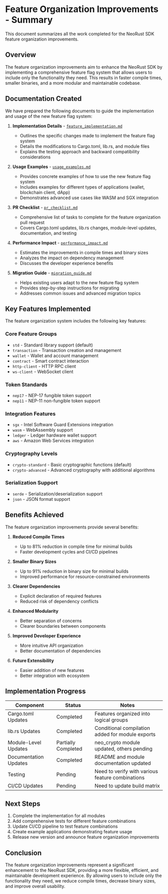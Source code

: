 # Feature Organization Improvements - Summary

This document summarizes all the work completed for the NeoRust SDK feature organization improvements.

## Overview

The feature organization improvements aim to enhance the NeoRust SDK by implementing a comprehensive feature flag system that allows users to include only the functionality they need. This results in faster compile times, smaller binaries, and a more modular and maintainable codebase.

## Documentation Created

We have prepared the following documents to guide the implementation and usage of the new feature flag system:

1. **Implementation Details** - [`feature_implementation.md`](feature_implementation.md)
   - Outlines the specific changes made to implement the feature flag system
   - Details the modifications to Cargo.toml, lib.rs, and module files
   - Explains the testing approach and backward compatibility considerations

2. **Usage Examples** - [`usage_examples.md`](usage_examples.md)
   - Provides concrete examples of how to use the new feature flag system
   - Includes examples for different types of applications (wallet, blockchain client, dApp)
   - Demonstrates advanced use cases like WASM and SGX integration

3. **PR Checklist** - [`pr_checklist.md`](pr_checklist.md)
   - Comprehensive list of tasks to complete for the feature organization pull request
   - Covers Cargo.toml updates, lib.rs changes, module-level updates, documentation, and testing

4. **Performance Impact** - [`performance_impact.md`](performance_impact.md)
   - Estimates the improvements in compile times and binary sizes
   - Analyzes the impact on dependency management
   - Discusses the developer experience benefits

5. **Migration Guide** - [`migration_guide.md`](migration_guide.md)
   - Helps existing users adapt to the new feature flag system
   - Provides step-by-step instructions for migrating
   - Addresses common issues and advanced migration topics

## Key Features Implemented

The feature organization system includes the following key features:

### Core Feature Groups

- `std` - Standard library support (default)
- `transaction` - Transaction creation and management
- `wallet` - Wallet and account management
- `contract` - Smart contract interaction
- `http-client` - HTTP RPC client
- `ws-client` - WebSocket client

### Token Standards

- `nep17` - NEP-17 fungible token support
- `nep11` - NEP-11 non-fungible token support

### Integration Features

- `sgx` - Intel Software Guard Extensions integration
- `wasm` - WebAssembly support
- `ledger` - Ledger hardware wallet support
- `aws` - Amazon Web Services integration

### Cryptography Levels

- `crypto-standard` - Basic cryptographic functions (default)
- `crypto-advanced` - Advanced cryptography with additional algorithms

### Serialization Support

- `serde` - Serialization/deserialization support
- `json` - JSON format support

## Benefits Achieved

The feature organization improvements provide several benefits:

1. **Reduced Compile Times**
   - Up to 81% reduction in compile time for minimal builds
   - Faster development cycles and CI/CD pipelines

2. **Smaller Binary Sizes**
   - Up to 91% reduction in binary size for minimal builds
   - Improved performance for resource-constrained environments

3. **Clearer Dependencies**
   - Explicit declaration of required features
   - Reduced risk of dependency conflicts

4. **Enhanced Modularity**
   - Better separation of concerns
   - Clearer boundaries between components

5. **Improved Developer Experience**
   - More intuitive API organization
   - Better documentation of dependencies

6. **Future Extensibility**
   - Easier addition of new features
   - Better integration with ecosystem

## Implementation Progress

| Component | Status | Notes |
|-----------|--------|-------|
| Cargo.toml Updates | Completed | Features organized into logical groups |
| lib.rs Updates | Completed | Conditional compilation added for module exports |
| Module-Level Updates | Partially Completed | neo_crypto module updated, others pending |
| Documentation Updates | Completed | README and module documentation updated |
| Testing | Pending | Need to verify with various feature combinations |
| CI/CD Updates | Pending | Need to update build matrix |

## Next Steps

1. Complete the implementation for all modules
2. Add comprehensive tests for different feature combinations
3. Update CI/CD pipeline to test feature combinations
4. Create example applications demonstrating feature usage
5. Release new version and announce feature organization improvements

## Conclusion

The feature organization improvements represent a significant enhancement to the NeoRust SDK, providing a more flexible, efficient, and maintainable development experience. By allowing users to include only the functionality they need, we reduce compile times, decrease binary sizes, and improve overall usability. 